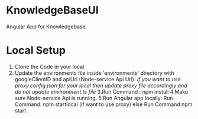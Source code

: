 # KnowledgeBaseUI
Angular App for Knowledgebase.

# Local Setup

  1. Clone the Code in your local
  2. Update the environments file inside 'environments' directory with googleClientID and apiUrl (Node-service Api Url).
     *if you want to use proxy.config.json for your local then update proxy file accordingly and do not update environment.ts file*
  3.Run Command : npm install
  4.Make sure Node-service Api is running.
  5.Run Angular app locally:
    Run Command: npm startlocal (if want to use proxy)
    else
    Run Command:npm start
